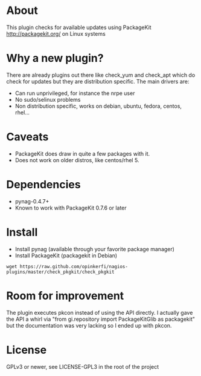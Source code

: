About
=====

This plugin checks for available updates using PackageKit
http://packagekit.org/ on Linux systems

Why a new plugin?
=================

There are already plugins out there like check_yum and check_apt which do
check for updates but they are distribution specific. The main drivers are:

* Can run unprivileged, for instance the nrpe user
* No sudo/selinux problems
* Non distribution specific, works on debian, ubuntu, fedora, centos, rhel...

Caveats
=======
* PackageKit does draw in quite a few packages with it.
* Does not work on older distros, like centos/rhel 5.

Dependencies
============

* pynag-0.4.7+
* Known to work with PackageKit 0.7.6 or later

Install
=======

* Install pynag (available through your favorite package manager)
* Install PackageKit (packagekit in Debian)

```
wget https://raw.github.com/opinkerfi/nagios-plugins/master/check_pkgkit/check_pkgkit
```

Room for improvement
====================

The plugin executes pkcon instead of using the API directly. I actually gave
the API a whirl via "from gi.repository import PackageKitGlib as packagekit"
but the documentation was very lacking so I ended up with pkcon.

License
=======
GPLv3 or newer, see LICENSE-GPL3 in the root of the project
